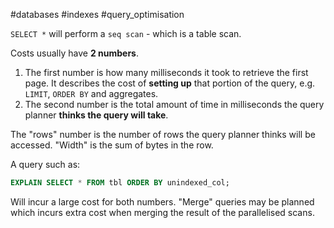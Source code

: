 #databases #indexes #query_optimisation 

`SELECT *` will perform a `seq scan` - which is a table scan.

Costs usually have **2 numbers**.
1. The first number is how many milliseconds it took to retrieve the first page. It describes the cost of **setting up** that portion of the query, e.g. `LIMIT`, `ORDER BY` and aggregates.
2. The second number is the total amount of time in milliseconds the query planner **thinks the query will take**.

The "rows" number is the number of rows the query planner thinks will be accessed.
"Width" is the sum of bytes in the row.

A query such as:
```sql
EXPLAIN SELECT * FROM tbl ORDER BY unindexed_col;
```

Will incur a large cost for both numbers. "Merge" queries may be planned which incurs extra cost when merging the result of the parallelised scans.